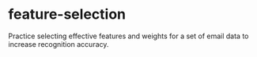 # feature-selection
Practice selecting effective features and weights for a set of email data to increase recognition accuracy.
